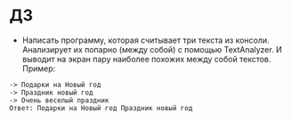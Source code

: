 # ДЗ

* Написать программу, которая
считывает три текста из консоли.
Анализирует их попарно (между собой) с помощью
TextAnalyzer. И выводит на экран 
пару наиболее похожих между собой
текстов.  
Пример:
```
-> Подарки на Новый год
-> Праздник новый год
-> Очень веселый праздник
Ответ: Подарки на Новый год Праздник новый год
```